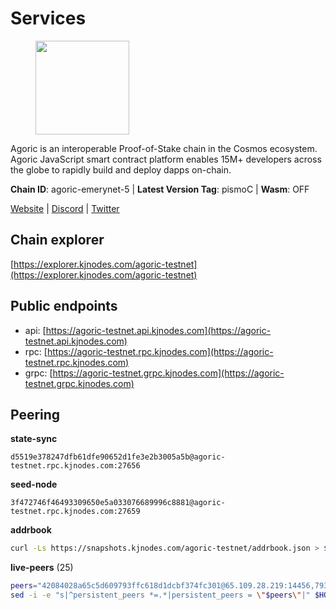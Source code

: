 # Services

<figure><img src="https://raw.githubusercontent.com/kj89/testnet_manuals/main/pingpub/logos/agoric.png" width="150" alt=""><figcaption></figcaption></figure>

Agoric is an interoperable Proof-of-Stake chain in the Cosmos ecosystem.  Agoric JavaScript smart contract platform enables 15M+ developers across the  globe to rapidly build and deploy dapps on-chain.

**Chain ID**: agoric-emerynet-5 | **Latest Version Tag**: pismoC | **Wasm**: OFF

[Website](https://agoric.com) | [Discord](https://discord.com/invite/qDW8DRes4s) | [Twitter](https://twitter.com/agoric)




## Chain explorer
[https://explorer.kjnodes.com/agoric-testnet](https://explorer.kjnodes.com/agoric-testnet)

## Public endpoints

* api: [https://agoric-testnet.api.kjnodes.com](https://agoric-testnet.api.kjnodes.com)
* rpc: [https://agoric-testnet.rpc.kjnodes.com](https://agoric-testnet.rpc.kjnodes.com)
* grpc: [https://agoric-testnet.grpc.kjnodes.com](https://agoric-testnet.grpc.kjnodes.com)

## Peering

**state-sync**

```text
d5519e378247dfb61dfe90652d1fe3e2b3005a5b@agoric-testnet.rpc.kjnodes.com:27656
```

**seed-node**

```text
3f472746f46493309650e5a033076689996c8881@agoric-testnet.rpc.kjnodes.com:27659
```

**addrbook**
```bash
curl -Ls https://snapshots.kjnodes.com/agoric-testnet/addrbook.json > $HOME/.agoric/config/addrbook.json
```

**live-peers** (25)
```bash
peers="42084028a65c5d609793ffc618d1dcbf374fc301@65.109.28.219:14456,793955daf95ad29f003cc4ec7e6c60c00677b2f7@5.9.81.187:30656,32f7fbecd40b420d592ac460703c4ac647875566@65.109.23.238:26656,6f9e22eba0130f1a29c25e28beeae69b2621a403@35.226.248.0:26656,3f4e87ddb2e61fdd01398c071fa986259f096334@209.34.206.46:26656,5c2a752c9b1952dbed075c56c600c3a79b58c395@195.3.220.136:27106,a3a1e6c7a9ceec632c22769a9e369d05a796dc24@65.108.79.246:26709,4dee5e4456307469d037c35eb0157f1f252b3f99@135.181.35.255:26656,a875ef614b3902dd567be2076f18239681f24e35@185.146.148.112:26656,ae61fc38e09756a8023a80764b23e55485cba268@103.180.28.204:27656,c72d05f83b53dc7f6c55d7d3e67c304716d27d80@116.202.227.117:27656,980583e1dfd16988b6fdb22dd733f3260c535e45@192.241.137.132:26656,7b1cafa0879374125c623d854bcc0cb9cd98729e@185.213.25.151:26656,70ac007461e0d912aeba6eda56ac3fed7d3087f8@135.181.85.31:26656,6644a86094a0cb0152f83aed74357c439657770b@185.239.209.79:26656,a5b991654d0723e038d3723b1345b2a288d49146@38.242.156.28:26656,98e1069b1cfc445e377eda6a0eadd94f7877065d@162.55.169.76:26656,9dba0a07bc15334aba9c123147b78e149c0c7018@144.76.145.151:26656,d238a541e480e06269107449a70b1178ef49aba7@35.184.189.155:26656,8dfb920cdc2eba42b688f44fdd26e12dabfbb6a9@95.217.130.111:27656,fb86a0993c694c981a28fa1ebd1fd692f345348b@35.238.67.135:26656,a21bd5ae7488c18d7e6387f20ae0484acb70be01@13.215.217.74:26656,3c2abc308efdc63be1801bbb1b40900ada13349b@34.67.210.29:26656,d5519e378247dfb61dfe90652d1fe3e2b3005a5b@65.109.68.190:27656,a73444541956b994f804f6fcf2a26d2c3c9865a3@34.67.193.183:26656"
sed -i -e "s|^persistent_peers *=.*|persistent_peers = \"$peers\"|" $HOME/.agoric/config/config.toml
```
